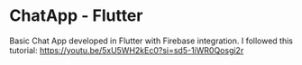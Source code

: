 # ChatApp - Flutter
Basic Chat App developed in Flutter with Firebase integration.
I followed this tutorial: https://youtu.be/5xU5WH2kEc0?si=sd5-1iWR0Qosgi2r
